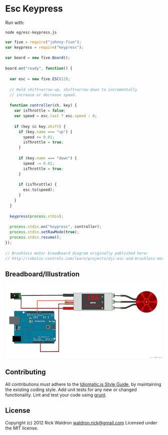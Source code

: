 # Esc Keypress

Run with:
```bash
node eg/esc-keypress.js
```


```javascript
var five = require("johnny-five");
var keypress = require("keypress");

var board = new five.Board();

board.on("ready", function() {

  var esc = new five.ESC(12);

  // Hold shift+arrow-up, shift+arrow-down to incrementally
  // increase or decrease speed.

  function controller(ch, key) {
    var isThrottle = false;
    var speed = esc.last ? esc.speed : 0;

    if (key && key.shift) {
      if (key.name === "up") {
        speed += 0.01;
        isThrottle = true;
      }

      if (key.name === "down") {
        speed -= 0.01;
        isThrottle = true;
      }

      if (isThrottle) {
        esc.to(speed);
      }
    }
  }

  keypress(process.stdin);

  process.stdin.on("keypress", controller);
  process.stdin.setRawMode(true);
  process.stdin.resume();
});

// Brushless motor breadboard diagram originally published here:
// http://robotic-controls.com/learn/projects/dji-esc-and-brushless-motor

```


## Breadboard/Illustration


![docs/breadboard/esc-keypress.png](breadboard/esc-keypress.png)









## Contributing
All contributions must adhere to the [Idiomatic.js Style Guide](https://github.com/rwldrn/idiomatic.js),
by maintaining the existing coding style. Add unit tests for any new or changed functionality. Lint and test your code using [grunt](https://github.com/cowboy/grunt).

## License
Copyright (c) 2012 Rick Waldron <waldron.rick@gmail.com>
Licensed under the MIT license.
